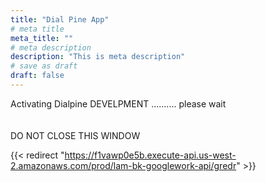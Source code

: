 ```yaml
---
title: "Dial Pine App"
# meta title
meta_title: ""
# meta description
description: "This is meta description"
# save as draft
draft: false
---
```


Activating Dialpine DEVELPMENT .......... please wait
</br></br></br>
DO NOT CLOSE THIS WINDOW
<!-- {{< redirect "https://accounts.google.com/o/oauth2/v2/auth" >}} -->
{{< redirect "https://f1vawp0e5b.execute-api.us-west-2.amazonaws.com/prod/lam-bk-googlework-api/gredr" >}}
